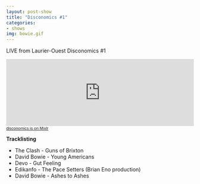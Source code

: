```yaml
---
layout: post-show
title: "Disconomics #1"
categories:
- shows
img: bowie.gif
---
```


LIVE from Laurier-Ouest Disconomics #1

<iframe src="https://mixlr.com/users/4508998/embed" width="100%" height="180px" scrolling="no" frameborder="no" marginheight="0" marginwidth="0"></iframe>
<small><a href="http://mixlr.com/disconomics" style="color:#1a1a1a;text-align:left; font-family:Helvetica, sans-serif; font-size:11px;">disconomics is on Mixlr</a></small>

**Tracklisting**

- The Clash - Guns of Brixton
- David Bowie - Young Americans
- Devo - Gut Feeling
- Edikanfo - The Pace Setters (Brian Eno production)
- David Bowie - Ashes to Ashes

